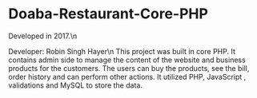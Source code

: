 # Doaba-Restaurant-Core-PHP
Developed in 2017.\n

Developer: Robin Singh Hayer\n
This project was built in core PHP. It contains admin side to manage the content of the website and business products for the customers. The users can buy the products, see the bill, order history and can perform other actions. It utilized PHP, JavaScript , validations and MySQL to store the data.
